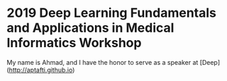 # 2019 Deep Learning Fundamentals and Applications in Medical Informatics Workshop

My name is Ahmad, and I have the honor to serve as a speaker at [Deep] (http://aptafti.github.io)
